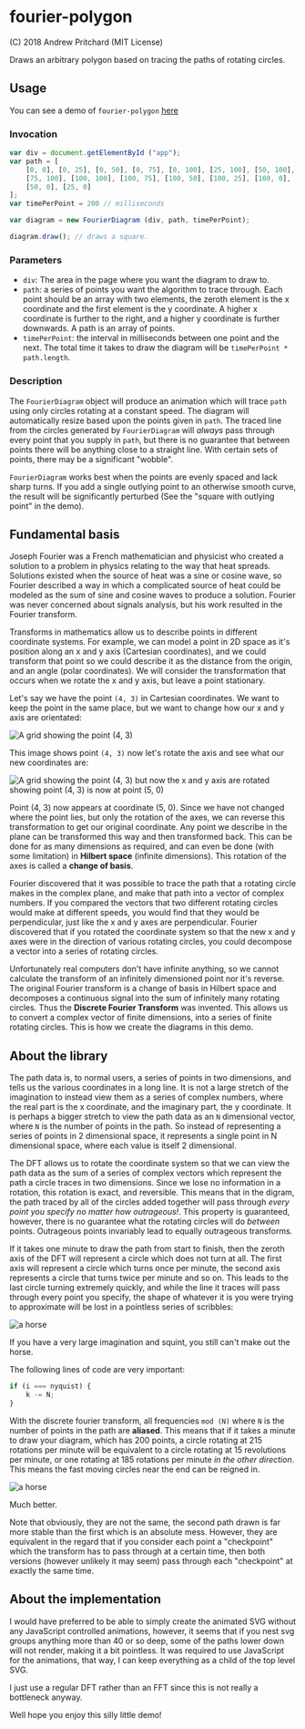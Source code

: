 # fourier-polygon

(C) 2018 Andrew Pritchard (MIT License)

Draws an arbitrary polygon based on tracing the paths of rotating circles.

## Usage

You can see a demo of `fourier-polygon` [here](https://andymac-2.github.io/fourier-polygon/)

### Invocation

```javascript
var div = document.getElementById ("app");
var path = [
    [0, 0], [0, 25], [0, 50], [0, 75], [0, 100], [25, 100], [50, 100],
    [75, 100], [100, 100], [100, 75], [100, 50], [100, 25], [100, 0], [75, 0], 
    [50, 0], [25, 0]
];
var timePerPoint = 200 // milliseconds

var diagram = new FourierDiagram (div, path, timePerPoint);

diagram.draw(); // draws a square.
```

### Parameters

* `div`: The area in the page where you want the diagram to draw to.
* `path`: a series of points you want the algorithm to trace through. Each point should be an array with two elements, the zeroth element is the x coordinate and the first element is the y coordinate. A higher x coordinate is further to the right, and a higher y coordinate is further downwards. A path is an array of points.
* `timePerPoint`: the interval in milliseconds between one point and the next. The total time it takes to draw the diagram will be `timePerPoint * path.length`.

### Description

The `FourierDiagram` object will produce an animation which will trace `path` using only circles rotating at a constant speed. The diagram will automatically resize based upon the points given in `path`. The traced line from the circles generated by `FourierDiagram` will *always* pass through every point that you supply in `path`, but there is no guarantee that between points there will be anything close to a straight line. With certain sets of points, there may be a significant "wobble".

`FourierDiagram` works best when the points are evenly spaced and lack sharp turns. If you add a single outlying point to an otherwise smooth curve, the result will be significantly perturbed (See the "square with outlying point" in the demo).

## Fundamental basis

Joseph Fourier was a French mathematician and physicist who created a solution to a problem in physics relating to the way that heat spreads. Solutions existed when the source of heat was a sine or cosine wave, so Fourier described a way in which a complicated source of heat could be modeled as the sum of sine and cosine waves to produce a solution. Fourier was never concerned about signals analysis, but his work resulted in the Fourier transform.

Transforms in mathematics allow us to describe points in different coordinate systems. For example, we can model a point in 2D space as it's position along an x and y axis (Cartesian coordinates), and we could transform that point so we could describe it as the distance from the origin, and an angle (polar coordinates). We will consider the transformation that occurs when we rotate the x and y axis, but leave a point stationary.

Let's say we have the point `(4, 3)` in Cartesian coordinates. We want to keep the point in the same place, but we want to change how our x and y axis are orientated:

![A grid showing the point (4, 3)](images/point43.svg)

This image shows point `(4, 3)` now let's rotate the axis and see what our new coordinates are:

![A grid showing the point (4, 3) but now the x and y axis are rotated showing point (4, 3) is now at point (5, 0)](images/axis_rotation.svg)

Point (4, 3) now appears at coordinate (5, 0). Since we have not changed where the point lies, but only the rotation of the axes, we can reverse this transformation to get our original coordinate. Any point we describe in the plane can be transformed this way and then transformed back. This can be done for as many dimensions as required, and can even be done (with some limitation) in **Hilbert space** (infinite dimensions). This rotation of the axes is called a **change of basis**.

Fourier discovered that it was possible to trace the path that a rotating circle makes in the complex plane, and make that path into a vector of complex numbers. If you compared the vectors that two different rotating circles would make at different speeds, you would find that they would be perpendicular, just like the x and y axes are perpendicular. Fourier discovered that if you rotated the coordinate system so that the new x and y axes were in the direction of various rotating circles, you could decompose a vector into a series of rotating circles.

Unfortunately real computers don't have infinite anything, so we cannot calculate the transform of an infinitely dimensioned point nor it's reverse. The original Fourier transform is a change of basis in Hilbert space and decomposes a continuous signal into the sum of infinitely many rotating circles. Thus the **Discrete Fourier Transform** was invented. This allows us to convert a complex vector of finite dimensions, into a series of finite rotating circles. This is how we create the diagrams in this demo.

## About the library

The path data is, to normal users, a series of points in two dimensions, and tells us the various coordinates in a long line. It is not a large stretch of the imagination to instead view them as a series of complex numbers, where the real part is the x coordinate, and the imaginary part, the y coordinate. It is perhaps a bigger stretch to view the path data as an `N` dimensional vector, where `N` is the number of points in the path. So instead of representing a series of points in 2 dimensional space, it represents a single point in N dimensional space, where each value is itself 2 dimensional.

The DFT allows us to rotate the coordinate system so that we can view the path data as the sum of a series of complex vectors which represent the path a circle traces in two dimensions. Since we lose no information in a rotation, this rotation is exact, and reversible. This means that in the digram, the path traced by all of the circles added together will pass through *every point you specify no matter how outrageous!*. This property is guaranteed, however, there is no guarantee what the rotating circles will do *between* points. Outrageous points invariably lead to equally outrageous transforms.

If it takes one minute to draw the path from start to finish, then the zeroth axis of the DFT will represent a circle which does not turn at all. The first axis will represent a circle which turns once per minute, the second axis represents a circle that turns twice per minute and so on. This leads to the last circle turning extremely quickly, and while the line it traces will pass through every point you specify, the shape of whatever it is you were trying to approximate will be lost in a pointless series of scribbles:

![a horse](images/crazy_horse.svg)

If you have a very large imagination and squint, you still can't make out the horse.

The following lines of code are very important:

```javascript
if (i === nyquist) {
    k -= N;
}
```

With the discrete fourier transform, all frequencies `mod (N)` where `N` is the number of points in the path are **aliased**. This means that if it takes a minute to draw your diagram, which has 200 points, a circle rotating at 215 rotations per minute will be equivalent to a circle rotating at 15 revolutions per minute, or one rotating at 185 rotations per minute *in the other direction*. This means the fast moving circles near the end can be reigned in.

![a horse](images/regular_horse.svg)

Much better.

Note that obviously, they are not the same, the second path drawn is far more stable than the first which is an absolute mess. However, they are equivalent in the regard that if you consider each point a "checkpoint" which the transform has to pass through at a certain time, then both versions (however unlikely it may seem) pass through each "checkpoint" at exactly the same time.

## About the implementation

I would have preferred to be able to simply create the animated SVG without any JavaScript controlled animations, however, it seems that if you nest svg groups anything more than 40 or so deep, some of the paths lower down will not render, making it a bit pointless. It was required to use JavaScript for the animations, that way, I can keep everything as a child of the top level SVG.

I just use a regular DFT rather than an FFT since this is not really a bottleneck anyway.

Well hope you enjoy this silly little demo!
